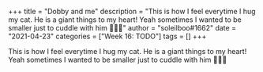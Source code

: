 +++
title = "Dobby and me"
description = "This is how I feel everytime I hug my cat. He is a giant things to my heart! Yeah sometimes I wanted to be smaller just to cuddle with him 🥰✨💜"
author = "soleilboo#1662"
date = "2021-04-23"
categories = ["Week 16: TODO"]
tags = []
+++

This is how I feel everytime I hug my cat. He is a giant things to my heart! Yeah sometimes I wanted to be smaller just to cuddle with him 🥰✨💜
